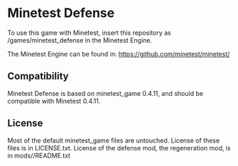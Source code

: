 Minetest Defense
================

To use this game with Minetest, insert this repository as
  /games/minetest_defense
in the Minetest Engine.

The Minetest Engine can be found in:
  https://github.com/minetest/minetest/

Compatibility
--------------
Minetest Defense is based on minetest_game 0.4.11, and should be compatible with Minetest 0.4.11.

License
-------
Most of the default minetest_game files are untouched. License of these files is in LICENSE.txt.
License of the defense mod, the regeneration mod, is in mods/<modname>/README.txt

